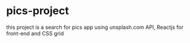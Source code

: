 # pics-project
this project is a search for pics app using unsplash.com API, Reactjs for front-end and CSS grid
